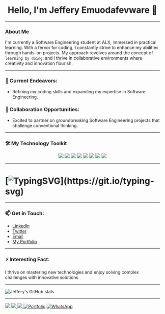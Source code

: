 <h1 align="center">
  Hello, I'm Jeffery Emuodafevware 👋
</h1>

---

### About Me

I'm currently a Software Engineering student at ALX, immersed in practical learning. With a fervor for coding, I constantly strive to enhance my abilities through hands-on projects. My approach revolves around the concept of `learning by doing`, and I thrive in collaborative environments where creativity and innovation flourish.

---

### 🔭 Current Endeavors:
- Refining my coding skills and expanding my expertise in Software Engineering.
  
### 🤝 Collaboration Opportunities:
- Excited to partner on groundbreaking Software Engineering projects that challenge conventional thinking.

---

### 🛠️ My Technology Toolkit

<p align="center">
  <img src="https://img.shields.io/badge/-Python-3776AB?style=for-the-badge&logo=python&logoColor=white" />
  <img src="https://img.shields.io/badge/-GitHub-181717?style=for-the-badge&logo=github&logoColor=white" />
  <img src="https://img.shields.io/badge/-C-00599C?style=for-the-badge&logo=c&logoColor=white" />
  <img src="https://img.shields.io/badge/-MySQL-4479A1?style=for-the-badge&logo=mysql&logoColor=white" />
  <img src="https://img.shields.io/badge/-JavaScript-F7DF1E?style=for-the-badge&logo=javascript&logoColor=black" />
  <img src="https://img.shields.io/badge/-Flask-000000?style=for-the-badge&logo=flask&logoColor=white" />
  <img src="https://img.shields.io/badge/-Django-000000?style=for-the-badge&logo=django&logoColor=white" />
  <img src="https://img.shields.io/badge/-React-000000?style=for-the-badge&logo=react&logoColor=white" />
</p>

---

# [![TypingSVG](https://readme-typing-svg.demolab.com?lines=Welcome+to+My+Profile;I+am+Jeffery+Emuodafevware;Passionate+About+Innovation;I+Master+Skills+Through+Practical+Experience.)](https://git.io/typing-svg)

---

### 📫 Get in Touch:

- [LinkedIn](https://linkedin.com/in/jeffery-emuodafevware)
- [Twitter](https://twitter.com/goldenjeffemp)
- [Email](mailto:jeffemuodafe124@gmail.com)
- [My Portfolio](https://jefferyportal.netlify.app)
---

### ⚡ Interesting Fact:
I thrive on mastering new technologies and enjoy solving complex challenges with innovative solutions.

---

![Jeffery's GitHub stats](https://github-readme-stats.dercel.app/api?username=YOUR_GITHUB_USERNAME&show_icons=true&theme=radical)

---

![](https://komarev.com/ghpvc/?username=YOUR_GITHUB_USERNAME&style=for-the-badge&color=blue&labelColor=000000)
<a href="https://www.github.com/goldenjeffempire" target="_blank" rel="noreferrer">
  <img src="https://img.shields.io/github/followers/goldenenjeffempire?logo=github&style=for-the-badge&color=0C7DBE&labelColor=000000" />
</a>
<a href="https://www.twitter.com/goldenjeffemp" target="_blank" rel="noreferrer">
  <img src="https://img.shields.io/twitter/follow/goldenjeffemp?logo=twitter&style=for-the-badge&color=0C7DBE&labelColor=000000" />
</a>
[![Portfolio](https://img.shields.io/badge/my_portfolio-000?style=for-the-badge&logo=ko-fi&logoColor=white)](https://jefferyportal.netlify.app)
[![WhatsApp](https://img.shields.io/badge/WhatsApp-25D366?style=for-the-badge&logo=whatsapp&logoColor=white)](https://wa.me/+2348052587419)
